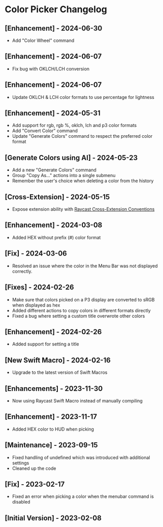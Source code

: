 # Color Picker Changelog

## [Enhancement] - 2024-06-30

- Add "Color Wheel" command

## [Enhancement] - 2024-06-07

- Fix bug with OKLCH/LCH conversion

## [Enhancement] - 2024-06-07

- Update OKLCH & LCH color formats to use percentage for lightness

## [Enhancement] - 2024-05-31

- Add support for rgb, rgb %, oklch, lch and p3 color formats
- Add "Convert Color" command
- Update "Generate Colors" command to respect the preferred color format

## [Generate Colors using AI] - 2024-05-23

- Add a new "Generate Colors" command
- Group "Copy As..." actions into a single submenu
- Remember the user's choice when deleting a color from the history

## [Cross-Extension] - 2024-05-15

- Expose extension ability with [Raycast Cross-Extension Conventions](https://github.com/LitoMore/raycast-cross-extension-conventions)

## [Enhancement] - 2024-03-08

- Added HEX without prefix (#) color format

## [Fix] - 2024-03-06

- Resolved an issue where the color in the Menu Bar was not displayed correctly.

## [Fixes] - 2024-02-26

- Make sure that colors picked on a P3 display are converted to sRGB when displayed as hex
- Added different actions to copy colors in different formats directly
- Fixed a bug where setting a custom title overwrote other colors

## [Enhancement] - 2024-02-26

- Added support for setting a title

## [New Swift Macro] - 2024-02-16

- Upgrade to the latest version of Swift Macros

## [Enhancements] - 2023-11-30

- Now using Raycast Swift Macro instead of manually compiling

## [Enhancement] - 2023-11-17

- Added HEX color to HUD when picking

## [Maintenance] - 2023-09-15

- Fixed handling of undefined which was introduced with additional settings
- Cleaned up the code

## [Fix] - 2023-02-17

- Fixed an error when picking a color when the menubar command is disabled

## [Initial Version] - 2023-02-08
